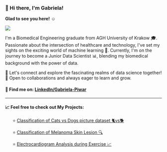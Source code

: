 ### 👋 Hi there, I'm Gabriela! 

**Glad to see you here!** ☺️

![](https://komarev.com/ghpvc/?username=poipon00&color=ff69b4)

I'm a Biomedical Engineering graduate from AGH University of Krakow 🎓. Passionate about the intersection of healthcare and technology, I've set my sights on the exciting world of machine learning 🤖. Currently, I'm on the journey to become a Junior Data Scientist 📊, blending my biomedical background with the power of data.

🚀 Let's connect and explore the fascinating realms of data science together! <br> 🌱 Open to collaborations and always eager to learn and grow.

#### 🔗 Find me on: [LinkedIn/Gabriela-Piwar](https://www.linkedin.com/in/gabriela-piwar)

---

#### 📈 Feel free to check out My Projects:

 &nbsp;&nbsp;&nbsp;&nbsp;&nbsp;&nbsp;⭐ [Classification of Cats vs Dogs picture dataset 🐈vs🐕](https://github.com/PoiPon00/bootcamp-projects/tree/main/Projekt%20DL%20Cats%20vs%20Dogs)
 
 &nbsp;&nbsp;&nbsp;&nbsp;&nbsp;&nbsp;⭐ [Classification of Melanoma Skin Lesion 🔍](https://github.com/PoiPon00/my-projects/tree/main/skin%20leassions%20classification)
 
 &nbsp;&nbsp;&nbsp;&nbsp;&nbsp;&nbsp;⭐ [Electrocardiogram Analysis during Exercise 📈](https://github.com/PoiPon00/my-projects/tree/main/mask%20electrocardiogram)
